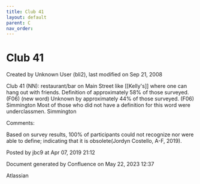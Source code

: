 ```yaml
---
title: Club 41
layout: default
parent: C
nav_order:
---
```


# Club 41

Created by  Unknown User (bli2), last modified on Sep 21, 2008

Club 41 (NN): restaurant/bar on Main Street like [[Kelly's]] where one can hang out with friends. Definition of approximately 58% of those surveyed. (F06) (new word) Unknown by approximately 44% of those surveyed. (F06) Simmington Most of those who did not have a definition for this word were underclassmen. Simmington

Comments:

Based on survey results, 100% of participants could not recognize nor were able to define; indicating that it is obsolete(Jordyn Costello, A-F, 2019).

Posted by jbc9 at Apr 07, 2019 21:12

Document generated by Confluence on May 22, 2023 12:37

Atlassian
